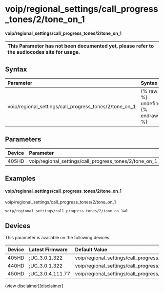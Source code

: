﻿---
description: voip/regional_settings/call_progress_tones/2/tone_on_1
search:
    keywords: ['voip','regional_settings','call_progress_tones','2','tone_on_1']
---

# voip/regional_settings/call_progress_tones/2/tone_on_1

#### voip/regional_settings/call_progress_tones/2/tone_on_1


| This Parameter has not been documented yet, please refer to the audiocodes site for usage.  |
| :--- |

## Syntax
| Parameter | Syntax |
| :--- | :--- |
|voip/regional_settings/call_progress_tones/2/tone_on_1 | {% raw %} undefined {% endraw %} |

## Parameters
|Device|Parameter|value|Description|
|:---|:---|:---|:---|
| 405HD | voip/regional_settings/call_progress_tones/2/tone_on_1 |  |  |

## Examples
#### voip/regional_settings/call_progress_tones/2/tone_on_1

voip/regional_settings/call_progress_tones/2/tone_on_1

```
voip/regional_settings/call_progress_tones/2/tone_on_1=0
```

## Devices
This parameter is available on the following devices

| Device | Latest Firmware | Default Value |
|:---|:---|:---|
| 405HD | ;UC_3.0.1.322 | voip/regional_settings/call_progress_tones/2/tone_on_1=0 
| 440HD | ;UC_3.0.1.322 | voip/regional_settings/call_progress_tones/2/tone_on_1=0 
| 450HD | ;UC_3.0.4.111.77 | voip/regional_settings/call_progress_tones/2/tone_on_1=0 

(view disclaimer)[disclaimer]
